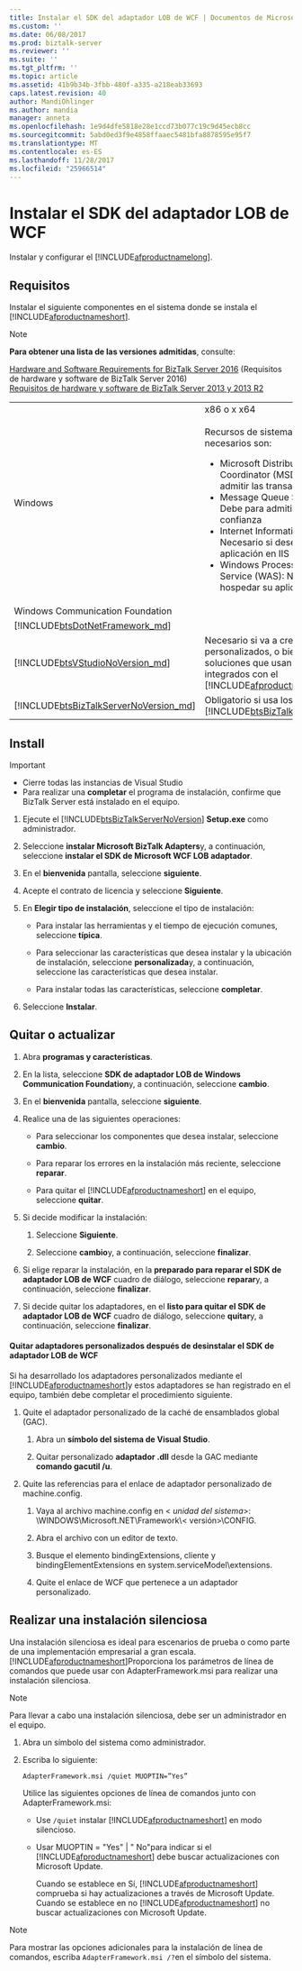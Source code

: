 ```yaml
---
title: Instalar el SDK del adaptador LOB de WCF | Documentos de Microsoft
ms.custom: ''
ms.date: 06/08/2017
ms.prod: biztalk-server
ms.reviewer: ''
ms.suite: ''
ms.tgt_pltfrm: ''
ms.topic: article
ms.assetid: 41b9b34b-3fbb-480f-a335-a218eab33693
caps.latest.revision: 40
author: MandiOhlinger
ms.author: mandia
manager: anneta
ms.openlocfilehash: 1e9d4dfe5818e28e1ccd73b077c19c9d45ecb8cc
ms.sourcegitcommit: 5abd0ed3f9e4858ffaaec5481bfa8878595e95f7
ms.translationtype: MT
ms.contentlocale: es-ES
ms.lasthandoff: 11/28/2017
ms.locfileid: "25966514"
---
```

# <a name="install-the-wcf-lob-adapter-sdk"></a>Instalar el SDK del adaptador LOB de WCF
Instalar y configurar el [!INCLUDE[afproductnamelong](../../includes/afproductnamelong-md.md)]. 
  
## <a name="requirements"></a>Requisitos 
Instalar el siguiente componentes en el sistema donde se instala el [!INCLUDE[afproductnameshort](../../includes/afproductnameshort-md.md)]. 

> [!NOTE]
> **Para obtener una lista de las versiones admitidas**, consulte: 
> 
> [Hardware and Software Requirements for BizTalk Server 2016](../../install-and-config-guides/hardware-and-software-requirements-for-biztalk-server-2016.md) (Requisitos de hardware y software de BizTalk Server 2016)  
> [Requisitos de hardware y software de BizTalk Server 2013 y 2013 R2](../../install-and-config-guides/hardware-and-software-requirements-for-biztalk-server-2013-and-2013-r2.md)
 
 | | | 
 | --- | --- |
 | Windows | x86 o x x64 <br/><br/>Recursos de sistema operativo necesarios son:<br/> <ul><li>Microsoft Distributed Transaction Coordinator (MSDTC): Debe para admitir las transacciones de OleTx</li><li>Message Queue Server (MSMQ): Debe para admitir la mensajería de confianza</li><li>Internet Information Services (IIS): Necesario si desea hospedar su aplicación en IIS</li><li>Windows Process Activation Service (WAS): Necesario si desea hospedar su aplicación en WAS</li></ul> |
 |Windows Communication Foundation| | 
 | [!INCLUDE[btsDotNetFramework_md](../../includes/btsdotnetframework-md.md)] | | 
 | [!INCLUDE[btsVStudioNoVersion_md](../../includes/btsvstudionoversion-md.md)] | Necesario si va a crear adaptadores personalizados, o bien desarrollar soluciones que usan los adaptadores integrados con el [!INCLUDE[afproductnameshort](../../includes/afproductnameshort-md.md)]. |
| [!INCLUDE[btsBizTalkServerNoVersion_md](../../includes/btsbiztalkservernoversion-md.md)] | Obligatorio si usa los adaptadores con [!INCLUDE[btsBizTalkServerNoVersion](../../includes/btsbiztalkservernoversion-md.md)].  |


  
## <a name="install"></a>Install

> [!IMPORTANT]
> * Cierre todas las instancias de Visual Studio
> * Para realizar una **completar** el programa de instalación, confirme que BizTalk Server está instalado en el equipo.  
  
1.  Ejecute el [!INCLUDE[btsBizTalkServerNoVersion](../../includes/btsbiztalkservernoversion-md.md)] **Setup.exe** como administrador.
  
2.  Seleccione **instalar Microsoft BizTalk Adapters**y, a continuación, seleccione **instalar el SDK de Microsoft WCF LOB adaptador**.  
  
3.  En el **bienvenida** pantalla, seleccione **siguiente**.  
  
4.  Acepte el contrato de licencia y seleccione **Siguiente**.  
  
5.  En **Elegir tipo de instalación**, seleccione el tipo de instalación:  
  
    -   Para instalar las herramientas y el tiempo de ejecución comunes, seleccione **típica**.  
  
    -   Para seleccionar las características que desea instalar y la ubicación de instalación, seleccione **personalizada**y, a continuación, seleccione las características que desea instalar.  
  
    -   Para instalar todas las características, seleccione **completar**.  
  
6.  Seleccione **Instalar**.  
  
## <a name="update-or-remove"></a>Quitar o actualizar
  
1.  Abra **programas y características**. 
  
2.  En la lista, seleccione **SDK de adaptador LOB de Windows Communication Foundation**y, a continuación, seleccione **cambio**.  
  
3.  En el **bienvenida** pantalla, seleccione **siguiente**.  
  
4.  Realice una de las siguientes operaciones:  
  
    -   Para seleccionar los componentes que desea instalar, seleccione **cambio**.  
  
    -   Para reparar los errores en la instalación más reciente, seleccione **reparar**.  
  
    -   Para quitar el [!INCLUDE[afproductnameshort](../../includes/afproductnameshort-md.md)] en el equipo, seleccione **quitar**.  
  
5.  Si decide modificar la instalación:  
  
    1.  Seleccione **Siguiente**.  
  
    2.  Seleccione **cambio**y, a continuación, seleccione **finalizar**.  
  
6.  Si elige reparar la instalación, en la **preparado para reparar el SDK de adaptador LOB de WCF** cuadro de diálogo, seleccione **reparar**y, a continuación, seleccione **finalizar**.  
  
7.  Si decide quitar los adaptadores, en el **listo para quitar el SDK de adaptador LOB de WCF** cuadro de diálogo, seleccione **quitar**y, a continuación, seleccione **finalizar**.  
  
  
#### <a name="remove-custom-adapters-after-uninstalling-the-wcf-lob-adapter-sdk"></a>Quitar adaptadores personalizados después de desinstalar el SDK de adaptador LOB de WCF  

 Si ha desarrollado los adaptadores personalizados mediante el [!INCLUDE[afproductnameshort](../../includes/afproductnameshort-md.md)]y estos adaptadores se han registrado en el equipo, también debe completar el procedimiento siguiente.  
  
1.  Quite el adaptador personalizado de la caché de ensamblados global (GAC).  
  
    1.  Abra un **símbolo del sistema de Visual Studio**.  
  
    2.  Quitar personalizado **adaptador .dll** desde la GAC mediante **comando gacutil /u**.  
  
2.  Quite las referencias para el enlace de adaptador personalizado de machine.config.  
  
    1.  Vaya al archivo machine.config en \< *unidad del sistema*\>: \WINDOWS\Microsoft.NET\Framework\\< versión\>\CONFIG.  
  
    2.  Abra el archivo con un editor de texto.  
  
    3.  Busque el elemento bindingExtensions, cliente y bindingElementExtensions en system.serviceModel\extensions.  
  
    4.  Quite el enlace de WCF que pertenece a un adaptador personalizado.  
  
## <a name="do-a-silent-installation"></a>Realizar una instalación silenciosa  
 Una instalación silenciosa es ideal para escenarios de prueba o como parte de una implementación empresarial a gran escala. [!INCLUDE[afproductnameshort](../../includes/afproductnameshort-md.md)]Proporciona los parámetros de línea de comandos que puede usar con AdapterFramework.msi para realizar una instalación silenciosa.  
 
> [!NOTE]
>  Para llevar a cabo una instalación silenciosa, debe ser un administrador en el equipo. 

  
1.  Abra un símbolo del sistema como administrador.  
  
2.  Escriba lo siguiente:
  
    ```  
    AdapterFramework.msi /quiet MUOPTIN=”Yes”  
    ```  
  
    Utilice las siguientes opciones de línea de comandos junto con AdapterFramework.msi:  
  
    * Use `/quiet` instalar [!INCLUDE[afproductnameshort](../../includes/afproductnameshort-md.md)] en modo silencioso.  
  
    * Usar MUOPTIN = "Yes" &#124; " No"para indicar si el [!INCLUDE[afproductnameshort](../../includes/afproductnameshort-md.md)] debe buscar actualizaciones con Microsoft Update.  
    
        Cuando se establece en Sí, [!INCLUDE[afproductnameshort](../../includes/afproductnameshort-md.md)] comprueba si hay actualizaciones a través de Microsoft Update. Cuando se establece en no [!INCLUDE[afproductnameshort](../../includes/afproductnameshort-md.md)] no buscar actualizaciones con Microsoft Update.  
  
> [!NOTE]
>  Para mostrar las opciones adicionales para la instalación de línea de comandos, escriba `AdapterFramework.msi /?`en el símbolo del sistema.  
  
